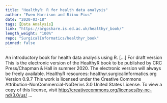 ```yaml
---
title: "HealthyR: R for health data analysis"
author: "Ewen Harrison and Riinu Pius"
date: "2020-03-18"
tags: [Data Analysis]
link: "https://argoshare.is.ed.ac.uk/healthyr_book/"
length_weight: "100%"
repo: "SurgicalInformatics/healthyr_book"
pinned: false
---
```


An introductory book for health data analysis using R. [...] For draft version This is the electronic version of the HealthyR book to be published by CRC Press/Chapman & Hall in summer 2020.
The electronic version will always be freely available. HealthyR resources: healthyr.surgicalinformatics.org Version 0.9.7 This work is licensed under the Creative Commons Attribution-NonCommercial-NoDerivs 3.0 United States License. To view a copy of this license, visit http://creativecommons.org/licenses/by-nc-nd/3.0/us/ ...
